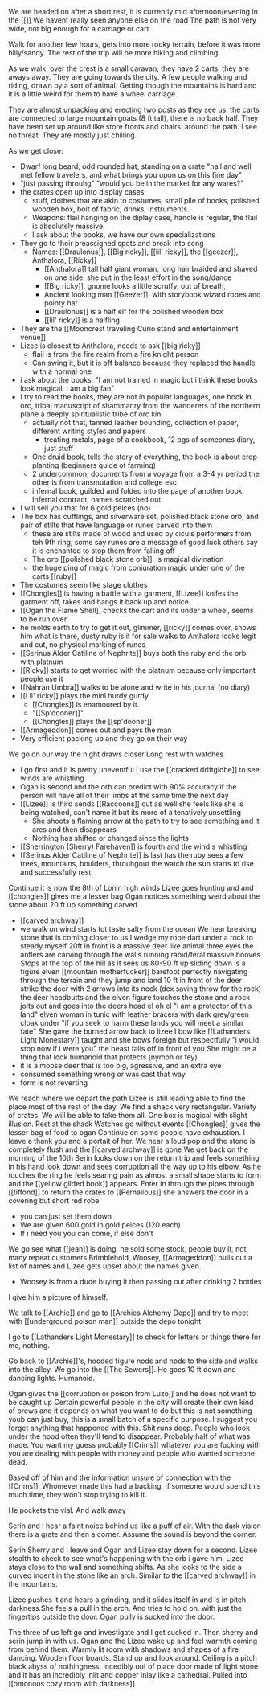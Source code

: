 

We are headed on after a short rest, it is currently mid afternoon/evening in the [[]]
We havent really seen anyone else on the road
The path is not very wide, not big enough for a carriage or cart

Walk for another few hours, gets into more rocky terrain, before it was more hilly/sandy. The rest of the trip will be more hiking and climbing

As we walk, over the crest is a small caravan, they have 2 carts, they are aways away. They are going towards the city. A few people walking and riding, drawn by a sort of animal. Getting though the mountains is hard and it is a little weird for them to have a wheel carriage. 

They are almost unpacking and erecting two posts as they see us. the carts are connected to large mountain goats (8 ft tall), there is no back half. They have been set up around like store fronts and chairs. around the path. I see no threat. They are mostly just chilling.

As we get close:
*  Dwarf long beard, odd rounded hat, standing on a crate "hail and well met fellow travelers, and what brings you upon us on this fine day"
*  "just passing throuhg" "would you be in the market for any wares?"
*  the crates open up into display cases
	* stuff, clothes that are akin to costumes, small pile of books, polished wooden box, bolt of fabric, drinks, instruments.
	*  Weapons: flail hanging on the diplay case, handle is regular, the flail is absolutely massive. 
	*  I ask about the books, we have our own specializations
* They go to their preassigned spots and break into song
	* Names: [[Draulonus]], [[Big ricky]], [[lil' ricky]], the [[geezer]], Anthalora, [[Ricky]]
		* [[Anthalora]] tall half giant woman, long hair braided and shaved on one side, she put in the least effort in the song/dance
		* [[Big ricky]], gnome looks a little scruffy, out of breath, 
		* Ancient looking man [[Geezer]], with storybook wizard robes and pointy hat
		* [[Draulonus]] is a half elf for the polished wooden box
		* [[lil' ricky]] is a halfling
* They are the [[Mooncrest traveling Curio stand and entertainment venue]]
*  Lizee is closest to Anthalora, needs to ask [[big ricky]]
	* flail is from the fire realm from a fire knight person
	* Can swing it, but it is off balance because they replaced the handle with a normal one
*  i ask about the books, "I am not trained in magic but i think these books look magical, I am a big fan"
* I try to read the books, they are not in popular languages, one book in orc, tribal manuscript of shammanry from the wanderers of the northern plane a deeply spiritualistic tribe of orc kin. 
	* actually not that, tanned leather bounding, collection of paper, different writing styles and papers
		* treating metals, page of a cookbook, 12 pgs of someones diary, just stuff
	* One druid book, tells the story of everything, the book is about crop planting (beginners guide ot farming)
	* 2 undercommon, documents from a voyage from a 3-4 yr period the other is from transmutation and college esc
	* infernal book, guilded and folded into the page of another book. Infernal contract, names scratched out
*  I will sell you that for 6 gold peices (no)
*  The box has cufflings, and silverware set, polished black stone orb, and pair of stilts that have language or runes carved into them
	* these are stilts made of wood and used by cicuis performers from teh 9th ring, some say runes are a message of good luck others say it is enchanted to stop them from falling off
	* The orb [[polished black stone orb]], is magical divination
	* the huge ping of magic from conjuration magic under one of the carts [[ruby]]
* The costumes seem like stage clothes
* [[Chongles]] is having a battle with a garment, [[Lizee]] knifes the garment off, takes and hangs it back up and notice
* [[Ogan the Flame Shell]] checks the cart and its under a wheel, seems to be run over
* he molds earth to try to get it out, glimmer, [[ricky]] comes over, shows him what is there, dusty ruby is it for sale walks to Anthalora looks legit and cut, no physical marking of runes
* [[Serinus Alder Catiline of Nephrite]] buys both the ruby and the orb with platnum
* [[Ricky]] starts to get worried with the platnum because only important people use it
* [[Nahran Umbra]] walks to be alone and write in his journal (no diary)
* [[Lil' ricky]] plays the mini hurdy gurdy
	* [[Chongles]] is enamoured by it.
	* "[[Sp'dooner]]"
	* [[Chongles]] plays the [[sp'dooner]]
* [[Armageddon]] comes out and pays the man
* Very efficient packing up and they go on their way

We go on our way the night draws closer
Long rest with watches
* I go first and it is pretty uneventful I use the [[cracked driftglobe]] to see winds are whistling
* Ogan is second and the orb can predict with 90% accuracy if the person will have all of their limbs at the same time the next day
* [[Lizee]] is third sends [[Raccoons]] out as well she feels like she is being watched, can't name it but its more of a tenatively unsettling
	* She shoots a flaming arrow at the path to try to see something and it arcs and then disappears
	* Nothing has shifted or changed since the lights
* [[Sherrington (Sherry) Farehaven]] is fourth and the wind's whistling
* [[Serinus Alder Catiline of Nephrite]] is last has the ruby sees a few trees, mountains, boulders, throuhgout the watch the sun starts to rise and successfully rest

Continue it is now the 8th of Lonin high winds
Lizee goes hunting and and [[chongles]] gives me a lesser bag
Ogan notices something weird about the stone about 20 ft up something carved
* [[carved archway]]
* we walk on
wind starts tot taste salty from the ocean
We hear breaking stone that is coming closer to us
I wedge my rope dart under a rock to steady myself
20ft in front is a massive deer like animal three eyes the antlers are carving through the walls running rabid/feral massive hooves
Stops at the top of the hill as it sees us 80-90 ft up sliding down is a figure elven [[mountain motherfucker]] barefoot perfectly navigating through the terrain and they jump and land 10 ft in front of the deer strike the deer with 2 arrows into its neck
(dex saving throw for the rock)
the deer headbutts and the elven figure touches the stone and a rock jolts out and goes into the deers head el oh el
"i am a protector of this land" elven woman in tunic with leather bracers with dark grey/green cloak under
"if you seek to harm these lands you will meet a similar fate"
She gave the burned arrow back to lizee
I bow like [[Lathanders Light Monestary]] taught and she bows foreign but respectfully "i would stop now if i were you" 
the beast falls off in front of you
She might be a thing that look humanoid that protects (nymph or fey)
* it is a moose deer that is too big, agressive, and an extra eye
* consumed something wrong or was cast that way
* form is not reverting

We reach where we depart the path
Lizee is still leading able to find the place most of the rest of the day. We find a shack very rectangular. Variety of crates. 
We will be able to take them all. One box is magical with slight illusion.
Rest at the shack
Watches go without events
[[Chongles]] gives the lesser bag of food to ogan
Continue on some people have exhaustion.
I leave a thank you and a portait of her. We hear a loud pop and the stone is completely flush and the [[carved archway]] is gone
We get back on the morning of the 10th
Serin looks down on the return trip and feels something in his hand look down and sees corruption all the way up to his elbow.
As he touches the ring he feels searing pain as almost a small shape starts to form and the [[yellow gilded book]] appears.
Enter in through the pipes through [[tiffond]] to return the crates to [[Pernalious]] she answers the door in a covering but short red robe 
*  you can just set them down
* We are given 600 gold in gold peices (120 each)
* If i need you you can come, if else don't

We go see what [[jean]] is doing, he sold some stock, people buy it, not many repeat customers
Brimblehold, Woosey, [[Armageddon]] pulls out a list of names and Lizee gets upset about the names given.
* Woosey is from a dude buying it then passing out after drinking 2 bottles

I give him a picture of himself. 

We talk to [[Archie]] and go to [[Archies Alchemy Depo]] and try to meet with [[underground poison man]] outside the depo tonight

I go to [[Lathanders Light Monestary]] to check for letters or things there for me, nothing.

Go back to [[Archie]]'s, hooded figure nods and nods to the side and walks into the alley. We go into the [[The Sewers]]. He goes 10 ft down and dancing lights. Humanoid. 

Ogan gives the [[corruption or poison from Luzo]] and he does not want to be caught up
Certain powerful people in the city will create their own kind of brews and it depends on what you want to do but this is not something youb can just buy, this is a small batch of a specific purpose. I suggest you forget anything that happened with this. Shit runs deep. People who look under the hood often they'll tend to disappear. Probably half of what was made. You want my guess probably [[Crims]] whatever you are fucking with you are dealing with people with money and people who wanted someone dead. 

Based off of him and the information unsure of connection with the [[Crims]]. Whomever made this had a backing. If someone would spend this much time, they won't stop trying to kill it. 

He pockets the vial. And walk away

Serin and I hear a faint noice behind us like a puff of air. With the dark vision there is a grate and then a corner. Assume the sound is beyond the corner. 

Serin Sherry and I leave and Ogan and Lizee stay down for a second. Lizee stealth to check to see what's happening with the orb i gave him. Lizee stays close to the wall and something shifts. As she looks to the side a curved indent in the stone like an arch. Similar to the [[carved archway]] in the mountains.

Lizee pushes it and hears a grinding, and it slides itself in and is in pitch darkness.She feels a pull in the arch. And tries to hold on. with just the fingertips outside the door. Ogan pully is sucked into the door. 

The three of us left go and investigate and I get sucked in. Then sherry and serin jump in with us. 
Ogan and the Lizee wake up and feel warmth coming from behind them. Warmly lit room with shadows and shapes of a fire dancing. Wooden floor boards. Stand up and look around. Ceiling is a pitch black abyss of nothingness. Incedibly out of place door made of light stone and it has an incredibly inlit and copper inlay like a cathedral. Pulled into [[omonous cozy room with darkness]]